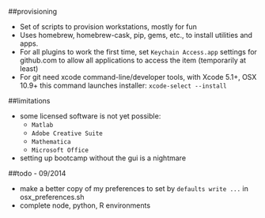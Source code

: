 ##provisioning
* Set of scripts to provision workstations, mostly for fun 
* Uses homebrew, homebrew-cask, pip, gems, etc., to install utilities and apps.
* For all plugins to work the first time, set `Keychain Access.app` settings for github.com to allow all applications to access the item (temporarily at least)
* For git need xcode command-line/developer tools, with Xcode 5.1+, OSX 10.9+ this command launches installer:
    `xcode-select --install`

##limitations
* some licensed software is not yet possible:
    * `Matlab` 
    * `Adobe Creative Suite`
    * `Mathematica` 
    * `Microsoft Office` 
* setting up bootcamp without the gui is a nightmare

##todo - 09/2014
* make a better copy of my preferences to set by `defaults write ...` in osx_preferences.sh
* complete node, python, R environments
